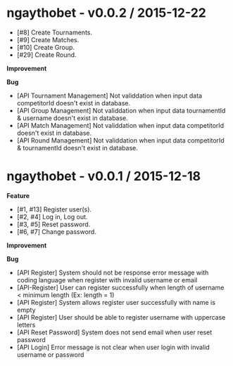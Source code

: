 ngaythobet - v0.0.2 / 2015-12-22
================================

* [#8] Create Tournaments.
* [#9] Create Matches.
* [#10] Create Group.
* [#29] Create Round.

**Improvement**

**Bug**
* [API Tournament Management] Not validdation when input data competitorId doesn't exist in database.
* [API Group Management] Not validdation when input data tournamentId & username doesn't exist in database.
* [API Match Management] Not validdation when input data competitorId doesn't exist in database.
* [API Round Management] Not validdation when input data competitorId & tournamentId doesn't exist in database.


ngaythobet - v0.0.1 / 2015-12-18
================================

**Feature**
* [#1, #13] Register user(s).
* [#2, #4] Log in, Log out.
* [#3, #5] Reset password.
* [#6, #7] Change password.

**Improvement**

**Bug**
* [API Register] System should not be response error message with coding language when register with invalid username or email
* [API-Register] User can register successfully when length of username < minimum length (Ex: length = 1)
* [API Register] System allows register user successfully with name is empty
* [API Register] User should be able to register username with uppercase letters
* [API Reset Password] System does not send email when user reset password
* [API Login] Error message is not clear when user login with invalid username or password